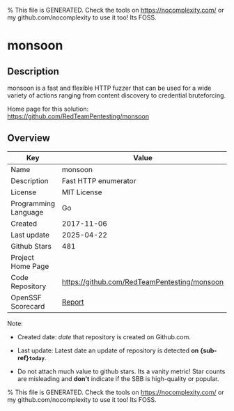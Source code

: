 
% This file is GENERATED. Check the tools on https://nocomplexity.com/ or my github.com/nocomplexity to use it too! Its FOSS. 

# monsoon

## Description 

monsoon is a fast and flexible HTTP fuzzer that can be used for a wide variety of actions ranging from content discovery to credential bruteforcing. 

Home page for this solution: https://github.com/RedTeamPentesting/monsoon 

## Overview 

| Key | Value |
| --- | --- |
| Name | monsoon |
| Description | Fast HTTP enumerator |
| License | MIT License |
| Programming Language | Go |
| Created | 2017-11-06 |
| Last update | 2025-04-22 |
| Github Stars | 481 |
| Project Home Page |  |
| Code Repository | https://github.com/RedTeamPentesting/monsoon |
| OpenSSF Scorecard | [Report](https://securityscorecards.dev/viewer/?uri=github.com/RedTeamPentesting/monsoon) |

Note:
 - Created date: *date* that repository is created on Github.com. 

- Last update: Latest date an update of repository is detected **on {sub-ref}`today`**. 

- Do not attach much value to github stars. Its a vanity metric! Star counts are misleading and 
**don't** indicate if the SBB is high-quality or popular.

% This file is GENERATED. Check the tools on https://nocomplexity.com/ or my github.com/nocomplexity to use it too! Its FOSS. 

